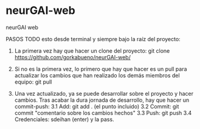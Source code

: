 # neurGAI-web
neurGAI web

PASOS 
TODO esto desde terminal y siempre bajo la raíz del proyecto:


1. La primera vez hay que hacer un clone del proyecto:
git clone https://github.com/gorkabueno/neurGAI-web/

2. Si no es la primera vez, lo primero que hay que hacer es un pull para actualizar los cambios que han realizado los demás miembros del equipo:
git pull

3. Una vez actualizado, ya se puede desarrollar sobre el proyecto y hacer cambios. Tras acabar la dura jornada de desarrollo, hay que hacer un commit-push:
 3.1 Add: git add . (el punto incluido)
 3.2 Commit: git commit "comentario sobre los cambios hechos"
 3.3 Push:   git push 
 3.4 Credenciales: sdeihan (enter) y la pass.


